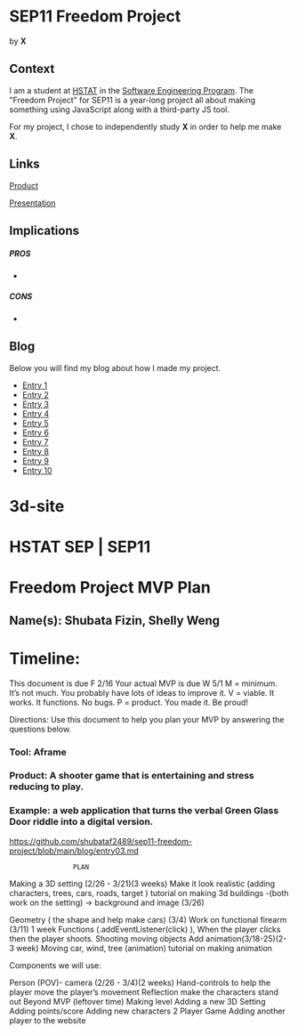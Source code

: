 # SEP11 Freedom Project
by **X**

## Context
I am a student at [HSTAT](https://www.hstat.org/) in the [Software Engineering Program](https://hstatsep.github.io/). The "Freedom Project" for SEP11 is a year-long project all about making something using JavaScript along with a third-party JS tool.

For my project, I chose to independently study **X** in order to help me make **X**.

## Links

[Product]()

[Presentation]()

## Implications
##### PROS
*
##### CONS
*


## Blog
Below you will find my blog about how I made my project.

* [Entry 1](blog/entry01.md)
* [Entry 2](blog/entry02.md)
* [Entry 3](blog/entry03.md)
* [Entry 4](blog/entry04.md)
* [Entry 5](blog/entry05.md)
* [Entry 6](blog/entry06.md)
* [Entry 7](blog/entry07.md)
* [Entry 8](blog/entry08.md)
* [Entry 9](blog/entry09.md)
* [Entry 10](blog/entry10.md)

# 3d-site






# HSTAT SEP | SEP11
# Freedom Project MVP Plan
## Name(s): Shubata Fizin, Shelly Weng

# Timeline:
This document is due F 2/16
Your actual MVP is due W 5/1
M = minimum. It’s not much. You probably have lots of ideas to improve it.
V = viable. It works. It functions. No bugs.
P = product. You made it. Be proud!


Directions: Use this document to help you plan your MVP by answering the questions below.

### Tool: Aframe
### Product: A shooter game that is entertaining and stress reducing to play.
### Example: a web application that turns the verbal Green Glass Door riddle into a digital version.


https://github.com/shubataf2489/sep11-freedom-project/blob/main/blog/entry03.md


				 	PLAN
Making a 3D setting (2/26 - 3/21)(3 weeks)
Make it look realistic (adding characters, trees, cars, roads, target )   	tutorial on making 3d buildings
  -(both work on the setting) → background and image (3/26)

Geometry ( the shape and help make cars) (3/4)
Work on functional firearm (3/11) 1 week
Functions
 (.addEventListener(click) ), When the player clicks then the player shoots.
Shooting moving objects
Add animation(3/18-25)(2-3 week)
Moving car, wind, tree (animation)
 tutorial on making animation


Components we will use:

Person (POV)- camera (2/26 - 3/4)(2 weeks)
Hand-controls to help the player move the player’s movement
Reflection make the characters stand out
Beyond MVP (leftover time)
Making level
Adding a new 3D Setting
Adding points/score
Adding new characters
2 Player Game
Adding another player to the website






